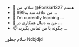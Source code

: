 - 👋 سلام، من @Ronkiai1327 هستم
- 👀 من علاقه مند به999 ...
- 🌱 I’m currently learning ...
- 💞️ من به دنبال همکاری در ...
- 📫 چگونه با من تماس بگیرید ...

<!---
Ronkiai1327/Ronkiai1327 is a ✨ special ✨ repository because its `README.md` (this file) appears on your GitHub profile.
You can click the Preview link to take a look at your changes.
--->
سلام چطور 
Ndbjdjd
